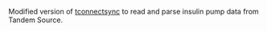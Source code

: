 Modified version of [tconnectsync](https://github.com/jwoglom/tconnectsync) to read and parse
insulin pump data from Tandem Source.